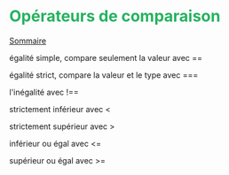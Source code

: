 
# <div style="color: #26B260">**Opérateurs de comparaison**</div>

[Sommaire](./00-Sommaire.md)

égalité simple, compare seulement la valeur avec  ==

égalité strict, compare la valeur et le type avec ===

l'inégalité avec !==

strictement inférieur avec <

strictement supérieur avec >

inférieur ou égal avec <=

supérieur ou égal avec >=
